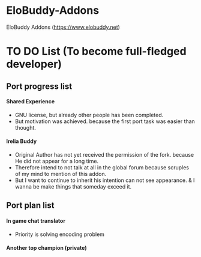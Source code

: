 # EloBuddy-Addons
EloBuddy Addons (https://www.elobuddy.net)

# TO DO List (To become full-fledged developer)
## Port progress list
#### Shared Experience
* GNU license, but already other people has been completed.
* But motivation was achieved. because the first port task was easier than thought.

#### Irelia Buddy
* Original Author has not yet received the permission of the fork. because He did not appear for a long time.
* Therefore intend to not talk at all in the global forum because scruples of my mind to mention of this addon.
* But I want to continue to inherit his intention can not see appearance. & I wanna be make things that someday exceed it.

## Port plan list
#### In game chat translator
* Priority is solving encoding problem

#### Another top champion (private)
